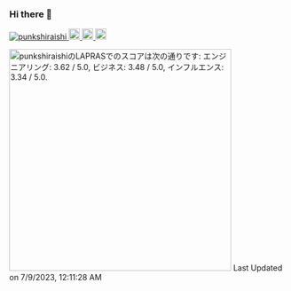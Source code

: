 ### Hi there 👋
<p align="left">
  <a href="https://github.com/punkshiraishi/punkshiraishi/">
    <img src="https://komarev.com/ghpvc/?username=punkshiraishi" alt="punkshiraishi" />
  </a>
  <a href="https://github.com/punkshiraishi">
    <img height="20" src="https://img.shields.io/github/followers/punkshiraishi?label=follow&logo=github&style=flat" />
  </a>
  <a href="http://qiita.com/punkshiraishi">
    <img height="20" src="https://qiita-badge.apiapi.app/s/punkshiraishi/posts.svg" />
  </a>
  <//qiita.com/punkshiraishi">
    <img height="20" src="https://qiita-badge.apiapi.app/s/punkshiraishi/contributions.svg" />
  </a>
</p>
  
<!--START_SECTION:lapras-card-->
<p ><a href="https://lapras.com/public/punkshiraishi" target="_blank" rel="noopener noreferrer"><img alt="punkshiraishiのLAPRASでのスコアは次の通りです: エンジニアリング: 3.62 / 5.0, ビジネス: 3.48 / 5.0, インフルエンス: 3.34 / 5.0." src="https://lapras-card-generator.vercel.app/api/svg?e=3.62&b=3.48&i=3.34&b1=%23020E27&b2=%230E5593&i1=%23030E21&i2=%231688BF&l=ja" width="400" ></a>  
Last Updated on 7/9/2023, 12:11:28 AM</p>
<!--END_SECTION:lapras-card-->
